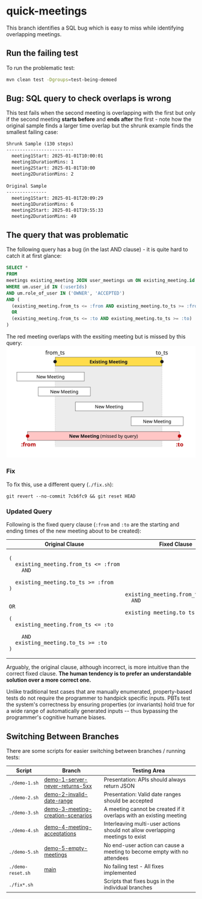 # quick-meetings

This branch identifies a SQL bug which is easy to miss while identifying overlapping meetings.

## Run the failing test

To run the problematic test:

```bash
mvn clean test -Dgroups=test-being-demoed
```

## Bug: SQL query to check overlaps is wrong

This test fails when the second meeting is overlapping with the first but only if the
second meeting **starts before** and **ends after** the first - note how the original
sample finds a larger time overlap but the shrunk example finds the smallest failing
case:

```
Shrunk Sample (130 steps)
-------------------------
  meeting1Start: 2025-01-01T10:00:01
  meeting1DurationMins: 1
  meeting2Start: 2025-01-01T10:00
  meeting2DurationMins: 2

Original Sample
---------------
  meeting1Start: 2025-01-01T20:09:29
  meeting1DurationMins: 6
  meeting2Start: 2025-01-01T19:55:33
  meeting2DurationMins: 49
```

## The query that was problematic

The following query has a bug (in the last AND clause) - it is quite hard to catch it at first
glance:

```sql
SELECT *
FROM
meetings existing_meeting JOIN user_meetings um ON existing_meeting.id = um.meeting_id
WHERE um.user_id IN (:userIds)
AND um.role_of_user IN ('OWNER', 'ACCEPTED')
AND (
  (existing_meeting.from_ts <= :from AND existing_meeting.to_ts >= :from)
  OR
  (existing_meeting.from_ts <= :to AND existing_meeting.to_ts >= :to)
)
```

The red meeting overlaps with the exsiting meeting but is missed by this query:\
<img src="src/test/resources/overlaps.jpg" width="600">

### Fix

To fix this, use a different query (`./fix.sh`):

```
git revert --no-commit 7cb6fc9 && git reset HEAD
```

### Updated Query

Following is the fixed query clause (`:from` and `:to` are the starting and ending times of the new
meeting about to be created):

| Original Clause                                                                                                                                                                                                                                                                                        | Fixed Clause                                                                                       |
|--------------------------------------------------------------------------------------------------------------------------------------------------------------------------------------------------------------------------------------------------------------------------------------------------------|----------------------------------------------------------------------------------------------------|
| <pre>(<br>&nbsp;&nbsp;existing_meeting.from_ts <= :from<br>&nbsp;&nbsp;&nbsp;&nbsp;AND <br>&nbsp;&nbsp;existing_meeting.to_ts >= :from<br>) <br><br>OR<br><br>(<br>&nbsp;&nbsp;existing_meeting.from_ts <= :to <br>&nbsp;&nbsp;&nbsp;&nbsp;AND<br>&nbsp;&nbsp;existing_meeting.to_ts >= :to<br>)</pre> | <pre>existing_meeting.from_ts <= :to <br>&nbsp;&nbsp;AND <br>existing_meeting.to_ts >= :from</pre> |

Arguably, the original clause, although incorrect, is more intuitive than the correct fixed clause.
**The human tendency is to prefer an understandable solution over a more correct one.**

Unlike traditional test cases that are manually enumerated, property-based tests do not require the
programmer to handpick specific inputs. PBTs test the system's correctness by ensuring properties
(or invariants) hold true for a wide range of automatically generated inputs -- thus bypassing the
programmer's cognitive humane biases.

## Switching Between Branches

There are some scripts for easier switching between branches / running tests:

| Script            | Branch                                                                                                               | Testing Area                                                                   |
|-------------------|----------------------------------------------------------------------------------------------------------------------|--------------------------------------------------------------------------------|
| `./demo-1.sh`     | [demo-1-server-never-returns-5xx](https://github.com/mourjo/quick-meetings/tree/demo-1-server-never-returns-5xx)     | Presentation: APIs should always return JSON                                   |
| `./demo-2.sh`     | [demo-2-invalid-date-range](https://github.com/mourjo/quick-meetings/tree/demo-2-invalid-date-range)                 | Presentation: Valid date ranges should be accepted                             |
| `./demo-3.sh`     | [demo-3-meeting-creation-scenarios](https://github.com/mourjo/quick-meetings/tree/demo-3-meeting-creation-scenarios) | A meeting cannot be created if it overlaps with an existing meeting            |
| `./demo-4.sh`     | [demo-4-meeting-acceptations](https://github.com/mourjo/quick-meetings/tree/demo-4-meeting-acceptations)             | Interleaving multi-user actions should not allow overlapping meetings to exist |
| `./demo-5.sh`     | [demo-5-empty-meetings](https://github.com/mourjo/quick-meetings/tree/demo-5-empty-meetings)                         | No end-user action can cause a meeting to become empty with no attendees       |
| `./demo-reset.sh` | [main](https://github.com/mourjo/quick-meetings/)                                                                    | No failing test - All fixes implemented                                        |
| `./fix*.sh`       |                                                                                                                      | Scripts that fixes bugs in the individual branches                             |
